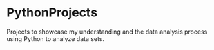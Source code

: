 # PythonProjects

Projects to showcase my understanding and the data analysis process using Python to analyze data sets. 
